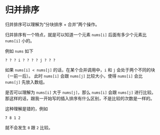 # 归并排序

归并排序可以理解为“分块排序 + 合并”两个操作。

归并排序有一个特点，就是可以知道一个元素 `nums[i]` 后面有多少个元素比 `nums[i]` 小的。

例如 `nums` 如下

```text
? ? ? i ? ? ? ? j ? ? ?
```

如果 `nums[i] < nums[j]` 的话，在某个合并调用中，`i` 和 `j` 会处于两个不同的块（一前一后）。
此时 `nums[i]` 会跟 `nums[j]` 比较大小，使得 `nums[i]` 会比 `nums[j]` 先放入数组。

是否可以理解为 `nums[i]` 大于 `nums[j]`，那么 `nums[i]` 会跟 `nums[j]` 进行比较。
那这样的话，跟我一开始写的插入排序有什么区别，不是比较的次数是一样的。

这种理解是错的，例如

```text
7 8 1 2
```

就不会发生 `8` 跟 `2` 比较。

